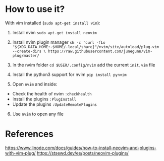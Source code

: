 # How to use it?
With vim installed (`sudo apt-get install vim`):

1. Install nvim
`sudo apt-get install neovim`

2. Install nvim plugin manager
`sh -c 'curl -fLo "${XDG_DATA_HOME:-$HOME/.local/share}"/nvim/site/autoload/plug.vim --create-dirs \
       https://raw.githubusercontent.com/junegunn/vim-plug/master/`
       
3. In the nvim folder `cd $USER/.config/nvim` add the current `init,vim` file

4. Install the python3 support for nvim `pip install pynvim`

5. Open `nvim` and inside:
  - Check the health of nvim `:checkhealth`
  - Install the plugins `:PlugInstall`
  - Update the plugins `:UpdateRemotePlugins`
  
6. Use `nvim` to open any file

# References
https://www.linode.com/docs/guides/how-to-install-neovim-and-plugins-with-vim-plug/
https://stsewd.dev/es/posts/neovim-plugins/
